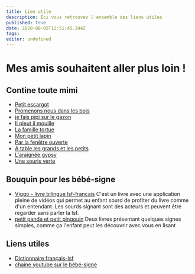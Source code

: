 ```yaml
---
title: Lien utile
description: Ici vous retrouvez l'ensemble des liens utiles
published: true
date: 2020-08-05T12:51:45.344Z
tags:
editor: undefined
---
```

# Mes amis souhaitent aller plus loin !
## Contine toute mimi
- [Petit escargot](https://www.youtube.com/watch?v=IYI5Z4iBLmo)
- [Promenons nous dans les bois](https://www.youtube.com/watch?v=UIldxTzQfQE)
- [je fais pipi sur le gazon](https://www.youtube.com/watch?v=4DXmorOHjkU&list=PLJRm2-qqOJFsxuBpm139g02GtJXUjs933&index=2)
- [Il pleut il mouille](https://www.youtube.com/watch?v=Gix5CbGe6c4&list=PLJRm2-qqOJFsxuBpm139g02GtJXUjs933&index=6)
- [La famille tortue](https://www.youtube.com/watch?v=K_MkNuGQVXE)
- [Mon petit lapin](https://www.youtube.com/watch?v=7ryb3ACLOmM&list=PLJRm2-qqOJFsxuBpm139g02GtJXUjs933&index=14)
- [Par la fenêtre ouverte](https://www.youtube.com/watch?v=zsxUCtwRXxY&list=PLJRm2-qqOJFsxuBpm139g02GtJXUjs933&index=24)
- [A table les grands et les petits](https://www.youtube.com/watch?v=LNB27Jjj_b0&list=PLJRm2-qqOJFsxuBpm139g02GtJXUjs933&index=20)
- [L'araignée gypsy](https://www.youtube.com/watch?v=XWV-Zn0lEJo&list=PLJRm2-qqOJFsxuBpm139g02GtJXUjs933&index=1)
- [Une souris verte](https://www.youtube.com/watch?v=kmHXbfsqg7A)

## Bouquin pour les bébé-signe

- [Viggo - livre bilingue lsf-français](https://www.inclood.fr/produit/viggo/)
  C'est un livre avec une application pleine de vidéos qui permet au enfant
  sourd de profiter du livre comme d'un entendant. Les sourds signant sont des
  acteurs et peuvent être regarder sans parler la lsf.
- [petit panda et petit pingouin](https://www.editionskiwi.fr/auteur/emilie-faye/)
  Deux livres présentant quelques signes simples, comme ça l'enfant peut les
  découvrir avec vous en lisant

## Liens utiles
- [Dictionnaire français-lsf](https://dico.elix-lsf.fr/)
- [chaine youtube sur le bébé-signe](https://www.youtube.com/channel/UCnsaz1WSnMcHA5EoShzb-6Q)
